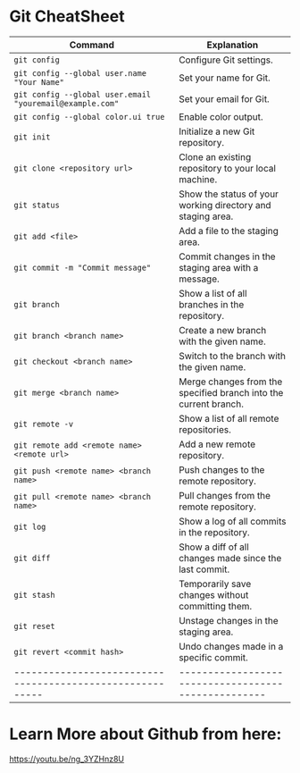# Git CheatSheet


| Command                                                  | Explanation                                        |
| ---------------------------------------------------------| -------------------------------------------------- |
| `git config`                                             | Configure Git settings.                            |
| `git config --global user.name "Your Name"`              | Set your name for Git.                       |
| `git config --global user.email "youremail@example.com"` | Set your email for Git.                  |
| `git config --global color.ui true`                      | Enable color output.                               |
| `git init`                                               | Initialize a new Git repository.                   |
| `git clone <repository url>`                             | Clone an existing repository to your local machine.|
| `git status`                                             | Show the status of your working directory and staging area.|
| `git add <file>`                                         | Add a file to the staging area.                     |
| `git commit -m "Commit message"`                         | Commit changes in the staging area with a message.  |
| `git branch`                                             | Show a list of all branches in the repository.      |
| `git branch <branch name>`                               | Create a new branch with the given name.            |
| `git checkout <branch name>`                             | Switch to the branch with the given name.           |
| `git merge <branch name>`                                | Merge changes from the specified branch into the current branch.|
| `git remote -v`                                          | Show a list of all remote repositories.             |
| `git remote add <remote name> <remote url>`              | Add a new remote repository.                  |
| `git push <remote name> <branch name>`                   | Push changes to the remote repository.              |
| `git pull <remote name> <branch name>`                   | Pull changes from the remote repository.            |
| `git log`                                                | Show a log of all commits in the repository.        |
| `git diff`                                               | Show a diff of all changes made since the last commit.|
| `git stash`                                              | Temporarily save changes without committing them.   |
| `git reset`                                              | Unstage changes in the staging area.                |
| `git revert <commit hash>`                               | Undo changes made in a specific commit.             |
| ---------------------------------------------------------| --------------------------------------------------- |

# Learn More about Github from here:

https://youtu.be/ng_3YZHnz8U
